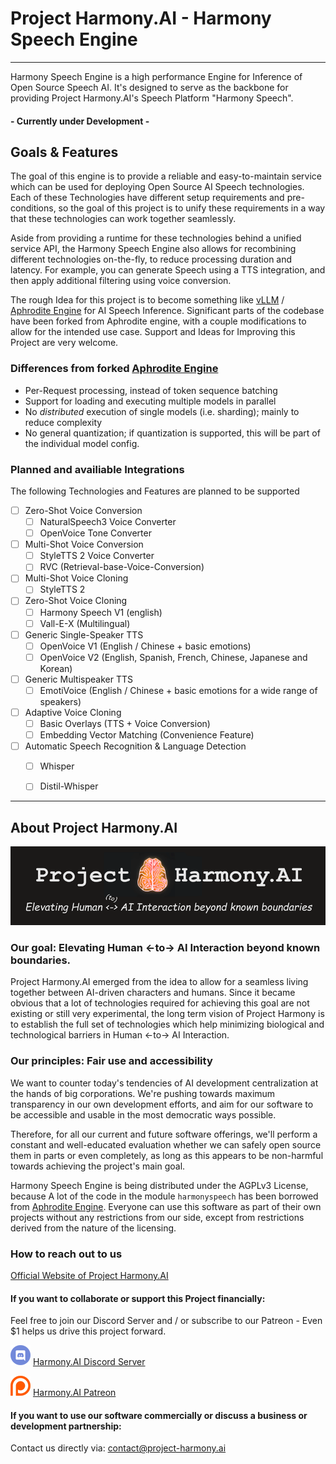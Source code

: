 # Project Harmony.AI - Harmony Speech Engine

---

Harmony Speech Engine is a high performance Engine for Inference of Open Source Speech AI.
It's designed to serve as the backbone for providing Project Harmony.AI's Speech Platform "Harmony Speech".

#### - Currently under Development -

## Goals & Features
The goal of this engine is to provide a reliable and easy-to-maintain service which can be used for deploying Open Source
AI Speech technologies. Each of these Technologies have different setup requirements and pre-conditions, so the goal of
this project is to unify these requirements in a way that these technologies can work together seamlessly.

Aside from providing a runtime for these technologies behind a unified service API, the Harmony Speech Engine also
allows for recombining different technologies on-the-fly, to reduce processing duration and latency. For example, you
can generate Speech using a TTS integration, and then apply additional filtering using voice conversion.

The rough Idea for this project is to become something like [vLLM](https://github.com/vllm-project/vllm) / [Aphrodite Engine](https://github.com/PygmalionAI/Aphrodite-engine)
for AI Speech Inference. Significant parts of the codebase have been forked from Aphrodite engine, with a couple
modifications to allow for the intended use case.
Support and Ideas for Improving this Project are very welcome.

### Differences from forked [Aphrodite Engine](https://github.com/PygmalionAI/Aphrodite-engine)
- Per-Request processing, instead of token sequence batching
- Support for loading and executing multiple models in parallel
- No *distributed* execution of single models (i.e. sharding); mainly to reduce complexity
- No general quantization; if quantization is supported, this will be part of the individual model config.

### Planned and availiable Integrations
The following Technologies and Features are planned to be supported

- [ ] Zero-Shot Voice Conversion
  - [ ] NaturalSpeech3 Voice Converter
  - [ ] OpenVoice Tone Converter
- [ ] Multi-Shot Voice Conversion
  - [ ] StyleTTS 2 Voice Converter
  - [ ] RVC (Retrieval-base-Voice-Conversion)
- [ ] Multi-Shot Voice Cloning
  - [ ] StyleTTS 2
- [ ] Zero-Shot Voice Cloning
  - [ ] Harmony Speech V1 (english)
  - [ ] Vall-E-X (Multilingual)
- [ ] Generic Single-Speaker TTS
  - [ ] OpenVoice V1 (English / Chinese + basic emotions)
  - [ ] OpenVoice V2 (English, Spanish, French, Chinese, Japanese and Korean)
- [ ] Generic Multispeaker TTS
  - [ ] EmotiVoice (English / Chinese + basic emotions for a wide range of speakers)
- [ ] Adaptive Voice Cloning
  - [ ] Basic Overlays (TTS + Voice Conversion)
  - [ ] Embedding Vector Matching (Convenience Feature)
- [ ] Automatic Speech Recognition & Language Detection
  - [ ] Whisper
  - [ ] Distil-Whisper


---

## About Project Harmony.AI
![Project Harmony.AI](docs/images/Harmony-Main-Banner-200px.png)
### Our goal: Elevating Human <-to-> AI Interaction beyond known boundaries.
Project Harmony.AI emerged from the idea to allow for a seamless living together between AI-driven characters and humans.
Since it became obvious that a lot of technologies required for achieving this goal are not existing or still very experimental,
the long term vision of Project Harmony is to establish the full set of technologies which help minimizing biological and
technological barriers in Human <-to-> AI Interaction.

### Our principles: Fair use and accessibility
We want to counter today's tendencies of AI development centralization at the hands of big
corporations. We're pushing towards maximum transparency in our own development efforts, and aim for our software to be
accessible and usable in the most democratic ways possible.

Therefore, for all our current and future software offerings, we'll perform a constant and well-educated evaluation whether
we can safely open source them in parts or even completely, as long as this appears to be non-harmful towards achieving
the project's main goal.

Harmony Speech Engine is being distributed under the AGPLv3 License, because A lot of the code in the module `harmonyspeech` has been borrowed from [Aphrodite Engine](https://github.com/PygmalionAI/Aphrodite-engine).
Everyone can use this software as part of their own projects without any restrictions from our side, except from restrictions derived from the nature of the licensing.

### How to reach out to us

[Official Website of Project Harmony.AI](https://project-harmony.ai/)

#### If you want to collaborate or support this Project financially:

Feel free to join our Discord Server and / or subscribe to our Patreon - Even $1 helps us drive this project forward.

![Harmony.AI Discord Server](docs/images/discord32.png) [Harmony.AI Discord Server](https://discord.gg/f6RQyhNPX8)

![Harmony.AI Discord Server](docs/images/patreon32.png) [Harmony.AI Patreon](https://patreon.com/harmony_ai)

#### If you want to use our software commercially or discuss a business or development partnership:

Contact us directly via: [contact@project-harmony.ai](mailto:contact@project-harmony.ai)